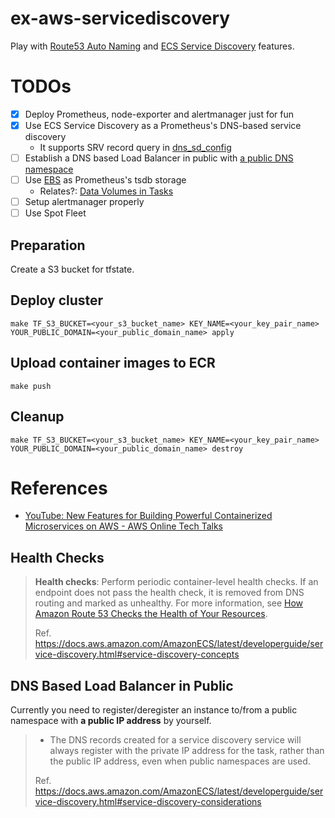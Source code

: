 # ex-aws-servicediscovery

Play with [Route53 Auto Naming](https://docs.aws.amazon.com/Route53/latest/APIReference/overview-service-discovery.html) and [ECS Service Discovery](https://aws.amazon.com/blogs/aws/amazon-ecs-service-discovery/) features.

# TODOs
- [x] Deploy Prometheus, node-exporter and alertmanager just for fun
- [x] Use ECS Service Discovery as a Prometheus's DNS-based service discovery
    - It supports SRV record query in [dns_sd_config](https://prometheus.io/docs/prometheus/latest/configuration/configuration/#dns_sd_config)
- [ ] Establish a DNS based Load Balancer in public with [a public DNS namespace](https://aws.amazon.com/premiumsupport/knowledge-center/service-discovery-route53-auto-naming/)
- [ ] Use [EBS](https://docs.aws.amazon.com/AmazonECS/latest/developerguide/ecs-ami-storage-config.html) as Prometheus's tsdb storage
    - Relates?: [Data Volumes in Tasks](https://docs.aws.amazon.com/AmazonECS/latest/developerguide/using_data_volumes.html)
- [ ] Setup alertmanager properly
- [ ] Use Spot Fleet

## Preparation
Create a S3 bucket for tfstate.

## Deploy cluster
```shell
make TF_S3_BUCKET=<your_s3_bucket_name> KEY_NAME=<your_key_pair_name> YOUR_PUBLIC_DOMAIN=<your_public_domain_name> apply
```

## Upload container images to ECR
```shell
make push
```

## Cleanup
```shell
make TF_S3_BUCKET=<your_s3_bucket_name> KEY_NAME=<your_key_pair_name> YOUR_PUBLIC_DOMAIN=<your_public_domain_name> destroy
```

# References
- [YouTube: New Features for Building Powerful Containerized Microservices on AWS - AWS Online Tech Talks](https://www.youtube.com/watch?v=WLD7wqJzKEw)

## Health Checks
> **Health checks**: Perform periodic container-level health checks. If an endpoint does not pass the health check, it is removed from DNS routing and marked as unhealthy. For more information, see [How Amazon Route 53 Checks the Health of Your Resources](https://docs.aws.amazon.com/Route53/latest/DeveloperGuide/welcome-health-checks.html).
>
> Ref. https://docs.aws.amazon.com/AmazonECS/latest/developerguide/service-discovery.html#service-discovery-concepts

## DNS Based Load Balancer in Public
Currently you need to register/deregister an instance to/from a public namespace with **a public IP address** by yourself.

> - The DNS records created for a service discovery service will always register with the private IP address for the task, rather than the public IP address, even when public namespaces are used.
>
> Ref. https://docs.aws.amazon.com/AmazonECS/latest/developerguide/service-discovery.html#service-discovery-considerations
